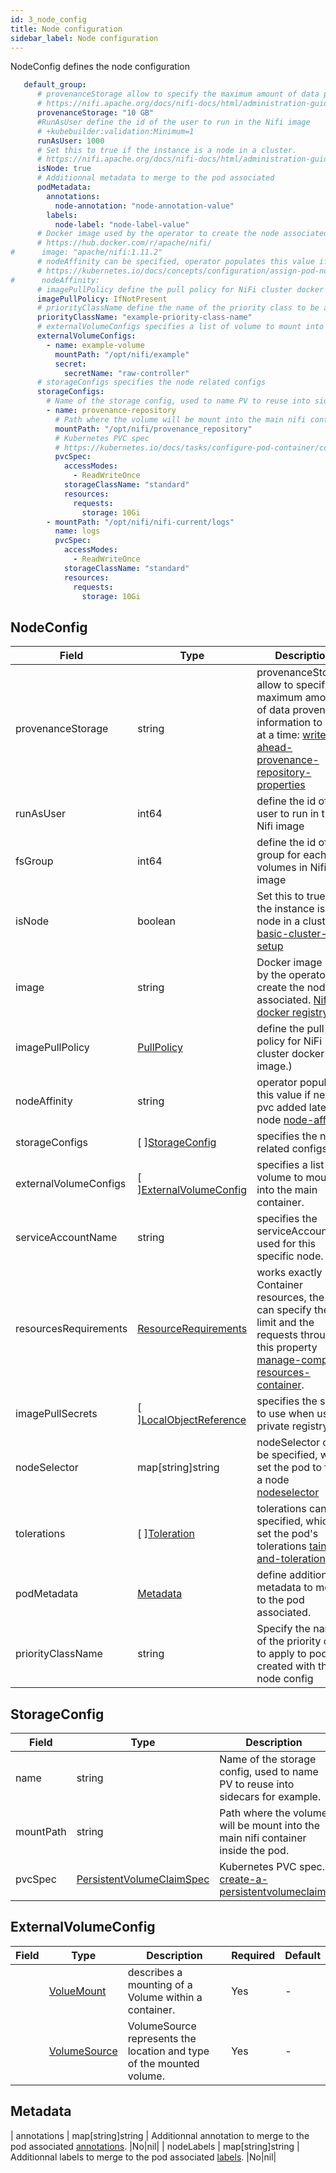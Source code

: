 ```yaml
---
id: 3_node_config
title: Node configuration
sidebar_label: Node configuration
---
```


NodeConfig defines the node configuration

```yaml
   default_group:
      # provenanceStorage allow to specify the maximum amount of data provenance information to store at a time
      # https://nifi.apache.org/docs/nifi-docs/html/administration-guide.html#write-ahead-provenance-repository-properties
      provenanceStorage: "10 GB"
      #RunAsUser define the id of the user to run in the Nifi image
      # +kubebuilder:validation:Minimum=1
      runAsUser: 1000
      # Set this to true if the instance is a node in a cluster.
      # https://nifi.apache.org/docs/nifi-docs/html/administration-guide.html#basic-cluster-setup
      isNode: true
      # Additionnal metadata to merge to the pod associated
      podMetadata:
        annotations:
          node-annotation: "node-annotation-value"
        labels:
          node-label: "node-label-value"
      # Docker image used by the operator to create the node associated
      # https://hub.docker.com/r/apache/nifi/
#      image: "apache/nifi:1.11.2"
      # nodeAffinity can be specified, operator populates this value if new pvc added later to node
      # https://kubernetes.io/docs/concepts/configuration/assign-pod-node/#node-affinity
#      nodeAffinity:
      # imagePullPolicy define the pull policy for NiFi cluster docker image
      imagePullPolicy: IfNotPresent
      # priorityClassName define the name of the priority class to be applied to these nodes
      priorityClassName: "example-priority-class-name"
      # externalVolumeConfigs specifies a list of volume to mount into the main container.
      externalVolumeConfigs:
        - name: example-volume
          mountPath: "/opt/nifi/example"
          secret:
            secretName: "raw-controller"
      # storageConfigs specifies the node related configs
      storageConfigs:
        # Name of the storage config, used to name PV to reuse into sidecars for example.
        - name: provenance-repository
          # Path where the volume will be mount into the main nifi container inside the pod.
          mountPath: "/opt/nifi/provenance_repository"
          # Kubernetes PVC spec
          # https://kubernetes.io/docs/tasks/configure-pod-container/configure-persistent-volume-storage/#create-a-persistentvolumeclaim
          pvcSpec:
            accessModes:
              - ReadWriteOnce
            storageClassName: "standard"
            resources:
              requests:
                storage: 10Gi
        - mountPath: "/opt/nifi/nifi-current/logs"
          name: logs
          pvcSpec:
            accessModes:
              - ReadWriteOnce
            storageClassName: "standard"
            resources:
              requests:
                storage: 10Gi
```

## NodeConfig

| Field                 | Type                                                                                         |Description|Required|Default|
|-----------------------|----------------------------------------------------------------------------------------------|-----------|--------|--------|
| provenanceStorage     | string                                                                                       |provenanceStorage allow to specify the maximum amount of data provenance information to store at a time: [write-ahead-provenance-repository-properties](https://nifi.apache.org/docs/nifi-docs/html/administration-guide.html#write-ahead-provenance-repository-properties)|No|"8 GB"|
| runAsUser             | int64                                                                                        |define the id of the user to run in the Nifi image|No|1000|
| fsGroup               | int64                                                                                        |define the id of the group for each volumes in Nifi image|No|1000|
| isNode                | boolean                                                                                      |Set this to true if the instance is a node in a cluster: [basic-cluster-setup](https://nifi.apache.org/docs/nifi-docs/html/administration-guide.html#basic-cluster-setup)|No|true|
| image                 | string                                                                                       | Docker image used by the operator to create the node associated. [Nifi docker registry](https://hub.docker.com/r/apache/nifi/)|No|""|
| imagePullPolicy       | [PullPolicy](https://godoc.org/k8s.io/api/core/v1#PullPolicy)                                | define the pull policy for NiFi cluster docker image.)|No|""|
| nodeAffinity          | string                                                                                       | operator populates this value if new pvc added later to node [node-affinity](https://kubernetes.io/docs/concepts/configuration/assign-pod-node/#node-affinity)|No|nil|
| storageConfigs        | \[  \][StorageConfig](#storageconfig)                                                        |specifies the node related configs.|No|nil|
| externalVolumeConfigs | \[  \][ExternalVolumeConfig](#externalvolumeconfig)                                          |specifies a list of volume to mount into the main container.|No|nil|
| serviceAccountName    | string                                                                                       |specifies the serviceAccount used for this specific node.|No|"default"|
| resourcesRequirements | [ResourceRequirements](https://godoc.org/k8s.io/api/core/v1#ResourceRequirements)            | works exactly like Container resources, the user can specify the limit and the requests through this property [manage-compute-resources-container](https://kubernetes.io/docs/concepts/configuration/manage-compute-resources-container/).|No|nil|
| imagePullSecrets      | \[  \][LocalObjectReference](https://godoc.org/k8s.io/api/core/v1#TypedLocalObjectReference) |specifies the secret to use when using private registry.|No|nil|
| nodeSelector          | map\[string\]string                                                                          |nodeSelector can be specified, which set the pod to fit on a node [nodeselector](https://kubernetes.io/docs/concepts/configuration/assign-pod-node/#nodeselector)|No|nil|
| tolerations           | \[  \][Toleration](https://godoc.org/k8s.io/api/core/v1#Toleration)                          |tolerations can be specified, which set the pod's tolerations [taint-and-toleration](https://kubernetes.io/docs/concepts/configuration/taint-and-toleration/#concepts).|No|nil|
| podMetadata           | [Metadata](#metadata)                                                                        |define additionnal metadata to merge to the pod associated.|No|nil|
| priorityClassName     | string                                                                                       | Specify the name of the priority class to apply to pods created with this node config | No | nil|

## StorageConfig

|Field|Type|Description|Required|Default|
|-----|----|-----------|--------|--------|
|name|string|Name of the storage config, used to name PV to reuse into sidecars for example.|Yes| - |
|mountPath|string|Path where the volume will be mount into the main nifi container inside the pod.|Yes| - |
|pvcSpec|[PersistentVolumeClaimSpec](https://godoc.org/k8s.io/api/core/v1#PersistentVolumeClaimSpec)|Kubernetes PVC spec. [create-a-persistentvolumeclaim](https://kubernetes.io/docs/tasks/configure-pod-container/configure-persistent-volume-storage/#create-a-persistentvolumeclaim).|Yes| - |

## ExternalVolumeConfig

| Field                                                             |Type| Description |Required|Default|
|-------------------------------------------------------------------|----|-------------|--------|--------|
|| [VolueMount](https://pkg.go.dev/k8s.io/api/core/v1#VolumeMount)   |describes a mounting of a Volume within a container.| Yes         | - |
|| [VolumeSource](https://pkg.go.dev/k8s.io/api/core/v1#VolumeSource) | VolumeSource represents the location and type of the mounted volume. | Yes         | - |

## Metadata

| annotations | map\[string\]string | Additionnal annotation to merge to the pod associated [annotations](https://kubernetes.io/docs/concepts/overview/working-with-objects/annotations/#syntax-and-character-set). |No|nil|
| nodeLabels  | map\[string\]string | Additionnal labels to merge to the pod associated [labels](https://kubernetes.io/docs/concepts/overview/working-with-objects/labels/#syntax-and-character-set).               |No|nil|
